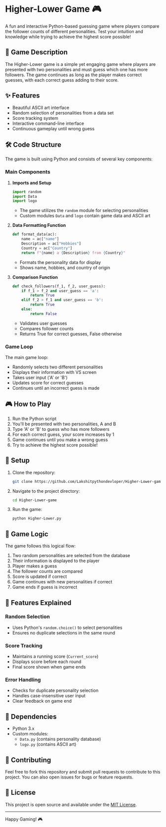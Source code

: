 # Higher-Lower Game 🎮

A fun and interactive Python-based guessing game where players compare the follower counts of different personalities. Test your intuition and knowledge while trying to achieve the highest score possible!

## 🎯 Game Description

The Higher-Lower game is a simple yet engaging game where players are presented with two personalities and must guess which one has more followers. The game continues as long as the player makes correct guesses, with each correct guess adding to their score.

## ✨ Features

- Beautiful ASCII art interface
- Random selection of personalities from a data set
- Score tracking system
- Interactive command-line interface
- Continuous gameplay until wrong guess

## 🛠️ Code Structure

The game is built using Python and consists of several key components:

### Main Components

1. **Imports and Setup**
   ```python
   import random
   import Data
   import logo
   ```
   - The game utilizes the `random` module for selecting personalities
   - Custom modules `Data` and `logo` contain game data and ASCII art

2. **Data Formatting Function**
   ```python
   def format_data(ac):
       name = ac["name"]
       Description = ac["Hobbies"]
       Country = ac["Country"]
       return f"{name} a {Description} from {Country}"
   ```
   - Formats the personality data for display
   - Shows name, hobbies, and country of origin

3. **Comparison Function**
   ```python
   def check_followers(f_1, f_2, user_guess):
       if f_1 > f_2 and user_guess == 'a':
           return True
       elif f_2 > f_1 and user_guess == 'b':
           return True
       else:
           return False
   ```
   - Validates user guesses
   - Compares follower counts
   - Returns True for correct guesses, False otherwise

### Game Loop

The main game loop:
- Randomly selects two different personalities
- Displays their information with VS screen
- Takes user input ('A' or 'B')
- Updates score for correct guesses
- Continues until an incorrect guess is made

## 🎮 How to Play

1. Run the Python script
2. You'll be presented with two personalities, A and B
3. Type 'A' or 'B' to guess who has more followers
4. For each correct guess, your score increases by 1
5. Game continues until you make a wrong guess
6. Try to achieve the highest score possible!

## 🔧 Setup

1. Clone the repository:
   ```bash
   git clone https://github.com/Lakshitpythondevloper/Higher-Lower-game.git
   ```
2. Navigate to the project directory:
   ```bash
   cd Higher-Lower-game
   ```
3. Run the game:
   ```bash
   python Higher-Lower.py
   ```

## 🎯 Game Logic

The game follows this logical flow:
1. Two random personalities are selected from the database
2. Their information is displayed to the player
3. Player makes a guess
4. The follower counts are compared
5. Score is updated if correct
6. Game continues with new personalities if correct
7. Game ends if guess is incorrect

## 🌟 Features Explained

### Random Selection
- Uses Python's `random.choice()` to select personalities
- Ensures no duplicate selections in the same round

### Score Tracking
- Maintains a running score (`Current_score`)
- Displays score before each round
- Final score shown when game ends

### Error Handling
- Checks for duplicate personality selection
- Handles case-insensitive user input
- Clear feedback on game end

## 📝 Dependencies

- Python 3.x
- Custom modules:
  - `Data.py` (contains personality database)
  - `logo.py` (contains ASCII art)

## 🤝 Contributing

Feel free to fork this repository and submit pull requests to contribute to this project. You can also open issues for bugs or feature requests.

## 📜 License

This project is open source and available under the [MIT License](LICENSE).

---

Happy Gaming! 🎮
